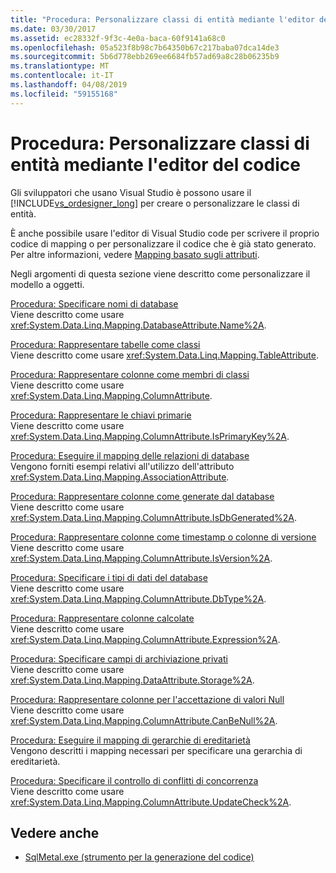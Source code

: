 ```yaml
---
title: "Procedura: Personalizzare classi di entità mediante l'editor del codice"
ms.date: 03/30/2017
ms.assetid: ec28332f-9f3c-4e0a-baca-60f9141a68c0
ms.openlocfilehash: 05a523f8b98c7b64350b67c217baba07dca14de3
ms.sourcegitcommit: 5b6d778ebb269ee6684fb57ad69a8c28b06235b9
ms.translationtype: MT
ms.contentlocale: it-IT
ms.lasthandoff: 04/08/2019
ms.locfileid: "59155168"
---
```

# <a name="how-to-customize-entity-classes-by-using-the-code-editor"></a>Procedura: Personalizzare classi di entità mediante l'editor del codice
Gli sviluppatori che usano Visual Studio è possono usare il [!INCLUDE[vs_ordesigner_long](../../../../../../includes/vs-ordesigner-long-md.md)] per creare o personalizzare le classi di entità.  
  
 È anche possibile usare l'editor di Visual Studio code per scrivere il proprio codice di mapping o per personalizzare il codice che è già stato generato. Per altre informazioni, vedere [Mapping basato sugli attributi](../../../../../../docs/framework/data/adonet/sql/linq/attribute-based-mapping.md).  
  
 Negli argomenti di questa sezione viene descritto come personalizzare il modello a oggetti.  
  
 [Procedura: Specificare nomi di database](../../../../../../docs/framework/data/adonet/sql/linq/how-to-specify-database-names.md)  
 Viene descritto come usare <xref:System.Data.Linq.Mapping.DatabaseAttribute.Name%2A>.  
  
 [Procedura: Rappresentare tabelle come classi](../../../../../../docs/framework/data/adonet/sql/linq/how-to-represent-tables-as-classes.md)  
 Viene descritto come usare <xref:System.Data.Linq.Mapping.TableAttribute>.  
  
 [Procedura: Rappresentare colonne come membri di classi](../../../../../../docs/framework/data/adonet/sql/linq/how-to-represent-columns-as-class-members.md)  
 Viene descritto come usare <xref:System.Data.Linq.Mapping.ColumnAttribute>.  
  
 [Procedura: Rappresentare le chiavi primarie](../../../../../../docs/framework/data/adonet/sql/linq/how-to-represent-primary-keys.md)  
 Viene descritto come usare <xref:System.Data.Linq.Mapping.ColumnAttribute.IsPrimaryKey%2A>.  
  
 [Procedura: Eseguire il mapping delle relazioni di database](../../../../../../docs/framework/data/adonet/sql/linq/how-to-map-database-relationships.md)  
 Vengono forniti esempi relativi all'utilizzo dell'attributo <xref:System.Data.Linq.Mapping.AssociationAttribute>.  
  
 [Procedura: Rappresentare colonne come generate dal database](../../../../../../docs/framework/data/adonet/sql/linq/how-to-represent-columns-as-database-generated.md)  
 Viene descritto come usare <xref:System.Data.Linq.Mapping.ColumnAttribute.IsDbGenerated%2A>.  
  
 [Procedura: Rappresentare colonne come timestamp o colonne di versione](../../../../../../docs/framework/data/adonet/sql/linq/how-to-represent-columns-as-timestamp-or-version-columns.md)  
 Viene descritto come usare <xref:System.Data.Linq.Mapping.ColumnAttribute.IsVersion%2A>.  
  
 [Procedura: Specificare i tipi di dati del database](../../../../../../docs/framework/data/adonet/sql/linq/how-to-specify-database-data-types.md)  
 Viene descritto come usare <xref:System.Data.Linq.Mapping.ColumnAttribute.DbType%2A>.  
  
 [Procedura: Rappresentare colonne calcolate](../../../../../../docs/framework/data/adonet/sql/linq/how-to-represent-computed-columns.md)  
 Viene descritto come usare <xref:System.Data.Linq.Mapping.ColumnAttribute.Expression%2A>.  
  
 [Procedura: Specificare campi di archiviazione privati](../../../../../../docs/framework/data/adonet/sql/linq/how-to-specify-private-storage-fields.md)  
 Viene descritto come usare <xref:System.Data.Linq.Mapping.DataAttribute.Storage%2A>.  
  
 [Procedura: Rappresentare colonne per l'accettazione di valori Null](../../../../../../docs/framework/data/adonet/sql/linq/how-to-represent-columns-as-allowing-null-values.md)  
 Viene descritto come usare <xref:System.Data.Linq.Mapping.ColumnAttribute.CanBeNull%2A>.  
  
 [Procedura: Eseguire il mapping di gerarchie di ereditarietà](../../../../../../docs/framework/data/adonet/sql/linq/how-to-map-inheritance-hierarchies.md)  
 Vengono descritti i mapping necessari per specificare una gerarchia di ereditarietà.  
  
 [Procedura: Specificare il controllo di conflitti di concorrenza](../../../../../../docs/framework/data/adonet/sql/linq/how-to-specify-concurrency-conflict-checking.md)  
 Viene descritto come usare <xref:System.Data.Linq.Mapping.ColumnAttribute.UpdateCheck%2A>.  
  
## <a name="see-also"></a>Vedere anche

- [SqlMetal.exe (strumento per la generazione del codice)](../../../../../../docs/framework/tools/sqlmetal-exe-code-generation-tool.md)
